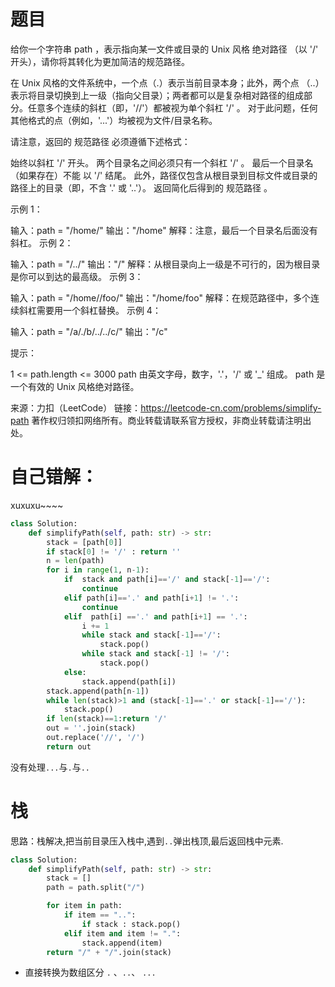# 题目

给你一个字符串 path ，表示指向某一文件或目录的 Unix 风格 绝对路径 （以 '/' 开头），请你将其转化为更加简洁的规范路径。

在 Unix 风格的文件系统中，一个点（.）表示当前目录本身；此外，两个点 （..） 表示将目录切换到上一级（指向父目录）；两者都可以是复杂相对路径的组成部分。任意多个连续的斜杠（即，'//'）都被视为单个斜杠 '/' 。 对于此问题，任何其他格式的点（例如，'...'）均被视为文件/目录名称。

请注意，返回的 规范路径 必须遵循下述格式：

始终以斜杠 '/' 开头。
两个目录名之间必须只有一个斜杠 '/' 。
最后一个目录名（如果存在）不能 以 '/' 结尾。
此外，路径仅包含从根目录到目标文件或目录的路径上的目录（即，不含 '.' 或 '..'）。
返回简化后得到的 规范路径 。

 示例 1：

输入：path = "/home/"
输出："/home"
解释：注意，最后一个目录名后面没有斜杠。 
示例 2：

输入：path = "/../"
输出："/"
解释：从根目录向上一级是不可行的，因为根目录是你可以到达的最高级。
示例 3：

输入：path = "/home//foo/"
输出："/home/foo"
解释：在规范路径中，多个连续斜杠需要用一个斜杠替换。
示例 4：

输入：path = "/a/./b/../../c/"
输出："/c"


提示：

1 <= path.length <= 3000
path 由英文字母，数字，'.'，'/' 或 '_' 组成。
path 是一个有效的 Unix 风格绝对路径。

来源：力扣（LeetCode）
链接：https://leetcode-cn.com/problems/simplify-path
著作权归领扣网络所有。商业转载请联系官方授权，非商业转载请注明出处。





# 自己错解：

xuxuxu~~~~

```python
class Solution:
    def simplifyPath(self, path: str) -> str:
        stack = [path[0]]
        if stack[0] != '/' : return ''
        n = len(path)
        for i in range(1, n-1):
            if  stack and path[i]=='/' and stack[-1]=='/':
                continue
            elif path[i]=='.' and path[i+1] != '.':
                continue
            elif  path[i] =='.' and path[i+1] == '.':
                i += 1
                while stack and stack[-1]=='/':
                    stack.pop()
                while stack and stack[-1] != '/':
                    stack.pop()
            else:
                stack.append(path[i])
        stack.append(path[n-1])
        while len(stack)>1 and (stack[-1]=='.' or stack[-1]=='/'):
            stack.pop()
        if len(stack)==1:return '/'
        out = ''.join(stack)
        out.replace('//', '/')
        return out
```

没有处理`...`与`.`与`..`



# 栈

思路：栈解决,把当前目录压入栈中,遇到`..`弹出栈顶,最后返回栈中元素.

```python
class Solution:
    def simplifyPath(self, path: str) -> str:
        stack = []
        path = path.split("/")

        for item in path:
            if item == "..":
                if stack : stack.pop()
            elif item and item != ".":
                stack.append(item)
        return "/" + "/".join(stack)
```

- 直接转换为数组区分 `.` 、`..`、 `...`


